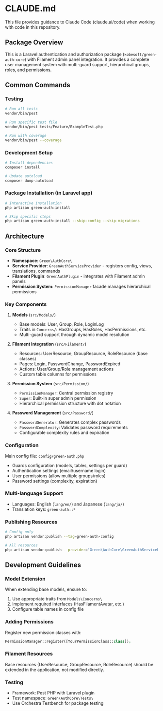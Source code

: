 # CLAUDE.md

This file provides guidance to Claude Code (claude.ai/code) when working with code in this repository.

## Package Overview

This is a Laravel authentication and authorization package (`kobesoft/green-auth-core`) with Filament admin panel integration. It provides a complete user management system with multi-guard support, hierarchical groups, roles, and permissions.

## Common Commands

### Testing
```bash
# Run all tests
vendor/bin/pest

# Run specific test file
vendor/bin/pest tests/Feature/ExampleTest.php

# Run with coverage
vendor/bin/pest --coverage
```

### Development Setup
```bash
# Install dependencies
composer install

# Update autoload
composer dump-autoload
```

### Package Installation (in Laravel app)
```bash
# Interactive installation
php artisan green-auth:install

# Skip specific steps
php artisan green-auth:install --skip-config --skip-migrations
```

## Architecture

### Core Structure
- **Namespace**: `Green\AuthCore\`
- **Service Provider**: `GreenAuthServiceProvider` - registers config, views, translations, commands
- **Filament Plugin**: `GreenAuthPlugin` - integrates with Filament admin panels
- **Permission System**: `PermissionManager` facade manages hierarchical permissions

### Key Components

1. **Models** (`src/Models/`)
   - Base models: User, Group, Role, LoginLog
   - Traits in `Concerns/`: HasGroups, HasRoles, HasPermissions, etc.
   - Multi-guard support through dynamic model resolution

2. **Filament Integration** (`src/Filament/`)
   - Resources: UserResource, GroupResource, RoleResource (base classes)
   - Pages: Login, PasswordChange, PasswordExpired
   - Actions: User/Group/Role management actions
   - Custom table columns for permissions

3. **Permission System** (`src/Permission/`)
   - `PermissionManager`: Central permission registry
   - `Super`: Built-in super admin permission
   - Hierarchical permission structure with dot notation

4. **Password Management** (`src/Password/`)
   - `PasswordGenerator`: Generates complex passwords
   - `PasswordComplexity`: Validates password requirements
   - Configurable complexity rules and expiration

### Configuration

Main config file: `config/green-auth.php`
- Guards configuration (models, tables, settings per guard)
- Authentication settings (email/username login)
- User permissions (allow multiple groups/roles)
- Password settings (complexity, expiration)

### Multi-language Support
- Languages: English (`lang/en/`) and Japanese (`lang/ja/`)
- Translation keys: `green-auth::*`

### Publishing Resources
```bash
# Config only
php artisan vendor:publish --tag=green-auth-config

# All resources
php artisan vendor:publish --provider="Green\AuthCore\GreenAuthServiceProvider"
```

## Development Guidelines

### Model Extension
When extending base models, ensure to:
1. Use appropriate traits from `Models\Concerns\`
2. Implement required interfaces (HasFilamentAvatar, etc.)
3. Configure table names in config file

### Adding Permissions
Register new permission classes with:
```php
PermissionManager::register([YourPermissionClass::class]);
```

### Filament Resources
Base resources (UserResource, GroupResource, RoleResource) should be extended in the application, not modified directly.

### Testing
- Framework: Pest PHP with Laravel plugin
- Test namespace: `Green\AuthCore\Tests\`
- Use Orchestra Testbench for package testing